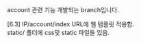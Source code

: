 account 관련 기능 개발되는 branch입니다.

[6.3] IP/account/index URL에 웹 템플릿 적용함.  
      static/ 폴더에 css및 static 파일들 있음.

